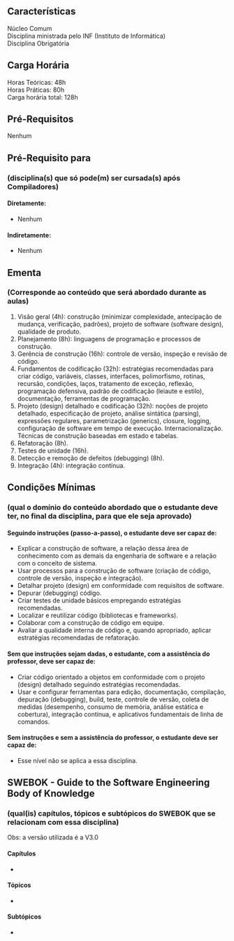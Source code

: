 ## Características  
Núcleo Comum  
Disciplina ministrada pelo INF (Instituto de Informática)  
Disciplina Obrigatória  

## Carga Horária  
Horas Teóricas: 48h  
Horas Práticas: 80h  
Carga horária total: 128h  

## Pré-Requisitos   
Nenhum

## Pré-Requisito para  
### (disciplina(s) que só pode(m) ser cursada(s) após Compiladores)  
  
#### Diretamente:
* Nenhum

#### Indiretamente:  
* Nenhum

## Ementa  
### (Corresponde ao conteúdo que será abordado durante as aulas)  
1.  Visão geral (4h): construção (minimizar complexidade, antecipação de mudança, verificação, padrões), projeto de software (software design), qualidade de produto. 
2.	Planejamento (8h): linguagens de programação e processos de construção. 
3.	Gerência de construção (16h): controle de versão, inspeção e revisão de código.
4.	Fundamentos de codificação (32h): estratégias recomendadas para criar código, variáveis, classes, interfaces, polimorfismo, rotinas, recursão, condições, laços, tratamento de exceção, reflexão, programação defensiva, padrão de codificação (leiaute e estilo), documentação, ferramentas de programação.
5.	Projeto (design) detalhado e codificação (32h): noções de projeto detalhado, especificação de projeto, análise sintática (parsing), expressões regulares, parametrização (generics), closure, logging, configuração de software em tempo de execução. Internacionalização. Técnicas de construção baseadas em estado e tabelas. 
6.	Refatoração (8h). 
7.	Testes de unidade (16h).
8.	Detecção e remoção de defeitos (debugging) (8h). 
9.	Integração (4h): integração contínua.

  
## Condições Mínimas  
### (qual o domínio do conteúdo abordado que o estudante deve ter, no final da disciplina, para que ele seja aprovado)  

#### Seguindo instruções (passo-a-passo), o estudante deve ser capaz de:  
* Explicar a construção de software, a relação dessa área de conhecimento com as demais da engenharia de software e a relação com o conceito de sistema.  
* Usar processos para a construção de software (criação de código, controle de versão, inspeção e integração).  
* Detalhar projeto (design) em conformidade com requisitos de software.  
* Depurar (debugging) código.  
* Criar testes de unidade básicos empregando estratégias recomendadas.  
* Localizar e reutilizar código (bibliotecas e frameworks).  
* Colaborar com a construção de código em equipe.  
* Avaliar a qualidade interna de código e, quando apropriado, aplicar estratégias recomendadas de refatoração.

#### Sem que instruções sejam dadas, o estudante, com a assistência do professor, deve ser capaz de:  
* Criar código orientado a objetos em conformidade com o projeto (design) detalhado seguindo estratégias recomendadas.  
* Usar e configurar ferramentas para edição, documentação, compilação, depuração (debugging), build, teste, controle de versão, coleta de medidas (desempenho, consumo de memória, análise estática e cobertura), integração contínua, e aplicativos fundamentais de linha de comandos.    

#### Sem instruções e sem a assistência do professor, o estudante deve ser capaz de:  
* Esse nível não se aplica a essa disciplina.  

## SWEBOK - Guide to the Software Engineering Body of Knowledge
### (qual(is) capítulos, tópicos e subtópicos do SWEBOK que se relacionam com essa disciplina)  
Obs: a versão utilizada é a V3.0  

#### Capítulos  
* 

#### Tópicos  
*   

#### Subtópicos
* 